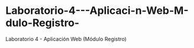 # Laboratorio-4---Aplicaci-n-Web-M-dulo-Registro-

Laboratorio 4 - Aplicación Web (Módulo Registro)
